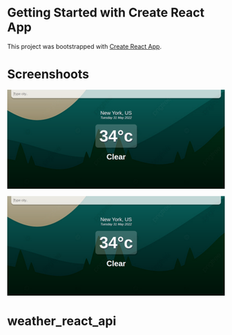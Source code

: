 # Getting Started with Create React App


This project was bootstrapped with [Create React App](https://github.com/facebook/create-react-app).
# Screenshoots

![ScreenShot](src/assets/weather_scr.png)

<img src="src/assets/weather_scr.png" alt="scr 1" title="Employee Data title">


# weather_react_api
